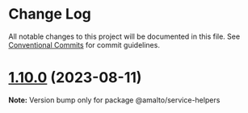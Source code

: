 # Change Log

All notable changes to this project will be documented in this file.
See [Conventional Commits](https://conventionalcommits.org) for commit guidelines.

# [1.10.0](https://github.com/amalto/platform6-ui-components/compare/@amalto/service-helpers@1.9.93...@amalto/service-helpers@1.10.0) (2023-08-11)

**Note:** Version bump only for package @amalto/service-helpers
